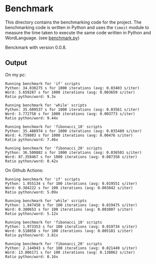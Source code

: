 # Benchmark

This directory contains the benchmarking code for the project. The benchmarking code is written in Python and uses the `timeit` module to measure the time taken to execute the same code written in Python and WordLanguage. (see [benchmark.py](benchmark.py))

Benckmark with version 0.0.8.

## Output

On my pc:
```
Running benchmark for 'if' scripts
Python: 34.030275 s for 1000 iterations (avg: 0.03403 s/iter)
Word: 3.659287 s for 1000 iterations (avg: 0.003659 s/iter)
Ratio python/word: 9.3x

Running benchmark for 'while' scripts
Python: 35.609537 s for 1000 iterations (avg: 0.03561 s/iter)
Word: 3.772758 s for 1000 iterations (avg: 0.003773 s/iter)
Ratio python/word: 9.44x

Running benchmark for 'fibonacci_10' scripts
Python: 35.488974 s for 1000 iterations (avg: 0.035489 s/iter)
Word: 4.759803 s for 1000 iterations (avg: 0.00476 s/iter)
Ratio python/word: 7.46x

Running benchmark for 'fibonacci_20' scripts
Python: 36.500882 s for 1000 iterations (avg: 0.036501 s/iter)
Word: 87.358467 s for 1000 iterations (avg: 0.087358 s/iter)
Ratio python/word: 0.42x
```

On Github Actions:
```
Running benchmark for 'if' scripts
Python: 1.955134 s for 100 iterations (avg: 0.019551 s/iter)
Word: 0.384222 s for 100 iterations (avg: 0.003842 s/iter)
Ratio python/word: 5.09x

Running benchmark for 'while' scripts
Python: 1.947458 s for 100 iterations (avg: 0.019475 s/iter)
Word: 0.380653 s for 100 iterations (avg: 0.003807 s/iter)
Ratio python/word: 5.12x

Running benchmark for 'fibonacci_10' scripts
Python: 1.973353 s for 100 iterations (avg: 0.019734 s/iter)
Word: 0.518058 s for 100 iterations (avg: 0.005181 s/iter)
Ratio python/word: 3.81x

Running benchmark for 'fibonacci_20' scripts
Python: 2.144943 s for 100 iterations (avg: 0.021449 s/iter)
Word: 13.806171 s for 100 iterations (avg: 0.138062 s/iter)
Ratio python/word: 0.16x
```

